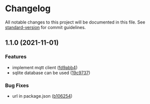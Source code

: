 # Changelog

All notable changes to this project will be documented in this file. See [standard-version](https://github.com/conventional-changelog/standard-version) for commit guidelines.

## 1.1.0 (2021-11-01)


### Features

* implement mqtt client ([fd9abb4](https://gitlab.com/4s1/snow-white/snow-white-rest-api/commit/fd9abb489a37a2cfd227acdee97e2875166f2e49))
* sqlite database can be used ([19c9737](https://gitlab.com/4s1/snow-white/snow-white-rest-api/commit/19c973763212fc1310cef10d4bb212b4caf94fa5))


### Bug Fixes

* url in package.json ([b106254](https://gitlab.com/4s1/snow-white/snow-white-rest-api/commit/b10625478c50d52e6357777bf15cb69ac49b51f4))
